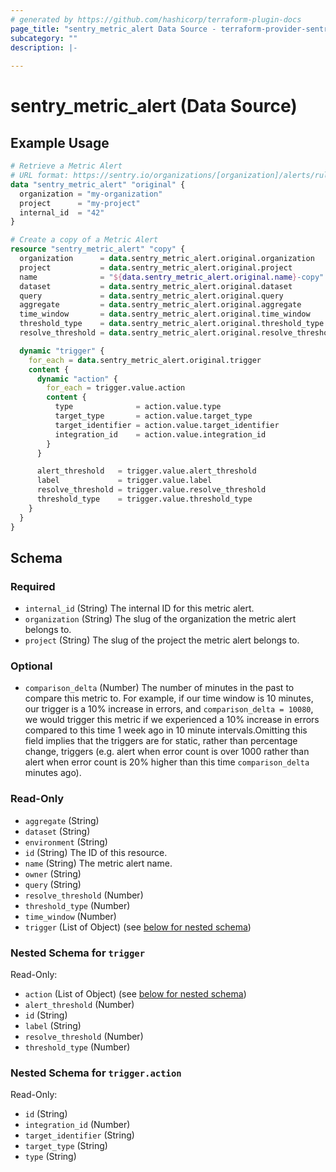 ```yaml
---
# generated by https://github.com/hashicorp/terraform-plugin-docs
page_title: "sentry_metric_alert Data Source - terraform-provider-sentry"
subcategory: ""
description: |-
  
---
```


# sentry_metric_alert (Data Source)



## Example Usage

```terraform
# Retrieve a Metric Alert
# URL format: https://sentry.io/organizations/[organization]/alerts/rules/details/[internal_id]/
data "sentry_metric_alert" "original" {
  organization = "my-organization"
  project      = "my-project"
  internal_id  = "42"
}

# Create a copy of a Metric Alert
resource "sentry_metric_alert" "copy" {
  organization      = data.sentry_metric_alert.original.organization
  project           = data.sentry_metric_alert.original.project
  name              = "${data.sentry_metric_alert.original.name}-copy"
  dataset           = data.sentry_metric_alert.original.dataset
  query             = data.sentry_metric_alert.original.query
  aggregate         = data.sentry_metric_alert.original.aggregate
  time_window       = data.sentry_metric_alert.original.time_window
  threshold_type    = data.sentry_metric_alert.original.threshold_type
  resolve_threshold = data.sentry_metric_alert.original.resolve_threshold

  dynamic "trigger" {
    for_each = data.sentry_metric_alert.original.trigger
    content {
      dynamic "action" {
        for_each = trigger.value.action
        content {
          type              = action.value.type
          target_type       = action.value.target_type
          target_identifier = action.value.target_identifier
          integration_id    = action.value.integration_id
        }
      }

      alert_threshold   = trigger.value.alert_threshold
      label             = trigger.value.label
      resolve_threshold = trigger.value.resolve_threshold
      threshold_type    = trigger.value.threshold_type
    }
  }
}
```

<!-- schema generated by tfplugindocs -->
## Schema

### Required

- `internal_id` (String) The internal ID for this metric alert.
- `organization` (String) The slug of the organization the metric alert belongs to.
- `project` (String) The slug of the project the metric alert belongs to.

### Optional

- `comparison_delta` (Number) The number of minutes in the past to compare this metric to. For example, if our time window is 10 minutes, our trigger is a 10% increase in errors, and `comparison_delta = 10080`, we would trigger this metric if we experienced a 10% increase in errors compared to this time 1 week ago in 10 minute intervals.Omitting this field implies that the triggers are for static, rather than percentage change, triggers (e.g. alert when error count is over 1000  rather than alert when error count is 20% higher than this time `comparison_delta` minutes ago).

### Read-Only

- `aggregate` (String)
- `dataset` (String)
- `environment` (String)
- `id` (String) The ID of this resource.
- `name` (String) The metric alert name.
- `owner` (String)
- `query` (String)
- `resolve_threshold` (Number)
- `threshold_type` (Number)
- `time_window` (Number)
- `trigger` (List of Object) (see [below for nested schema](#nestedatt--trigger))

<a id="nestedatt--trigger"></a>
### Nested Schema for `trigger`

Read-Only:

- `action` (List of Object) (see [below for nested schema](#nestedobjatt--trigger--action))
- `alert_threshold` (Number)
- `id` (String)
- `label` (String)
- `resolve_threshold` (Number)
- `threshold_type` (Number)

<a id="nestedobjatt--trigger--action"></a>
### Nested Schema for `trigger.action`

Read-Only:

- `id` (String)
- `integration_id` (Number)
- `target_identifier` (String)
- `target_type` (String)
- `type` (String)


